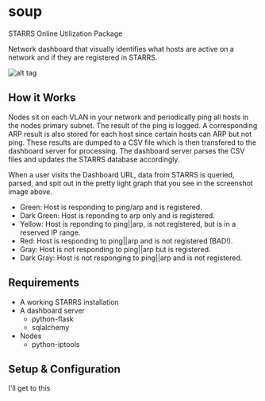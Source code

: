 soup
====
STARRS Online Utilization Package

Network dashboard that visually identifies what hosts are active on a network and if they are registered in STARRS. 

![alt tag](https://raw.github.com/cohoe/soup/master/screenshot.png)

How it Works
------------

Nodes sit on each VLAN in your network and periodically ping all hosts in the nodes primary subnet. The result of the ping is logged. A corresponding ARP result is also stored for each host since certain hosts can ARP but not ping. These results are dumped to a CSV file which is then transfered to the dashboard server for processing. The dashboard server parses the CSV files and updates the STARRS database accordingly.

When a user visits the Dashboard URL, data from STARRS is queried, parsed, and spit out in the pretty light graph that you see in the screenshot image above.

* Green: Host is responding to ping/arp and is registered.
* Dark Green: Host is reponding to arp only and is registered.
* Yellow: Host is reponding to ping||arp, is not registered, but is in a reserved IP range.
* Red: Host is responding to ping||arp and is not registered (BAD!).
* Gray: Host is not responding to ping||arp but is registered.
* Dark Gray: Host is not responging to ping||arp and is not registered.

Requirements
------------
* A working STARRS installation
* A dashboard server
    * python-flask
    * sqlalchemy
* Nodes
    * python-iptools

Setup & Configuration
---------------------
I'll get to this
